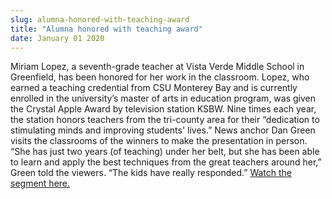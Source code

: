 ```yaml
---
slug: alumna-honored-with-teaching-award
title: "Alumna honored with teaching award"
date: January 01 2020
---
```


<p>Miriam Lopez, a seventh-grade teacher at Vista Verde Middle School in Greenfield, has been honored for her work in the classroom. Lopez, who earned a teaching credential from CSU Monterey Bay and is currently enrolled in the university’s master of arts in education program, was given the Crystal Apple Award by television station KSBW. Nine times each year, the station honors teachers from the tri-county area for their “dedication to stimulating minds and improving students' lives.” News anchor Dan Green visits the classrooms of the winners to make the presentation in person. “She has just two years (of teaching) under her belt, but she has been able to learn and apply the best techniques from the great teachers around her,” Green told the viewers. “The kids have really responded.” <a href="http://www.ksbw.com/news/central-california/salinas/Greenfield-teacher-honored-with-Crystal-Apple-Award/25026738">Watch the segment here.</a>  
</p><p> 
</p>
